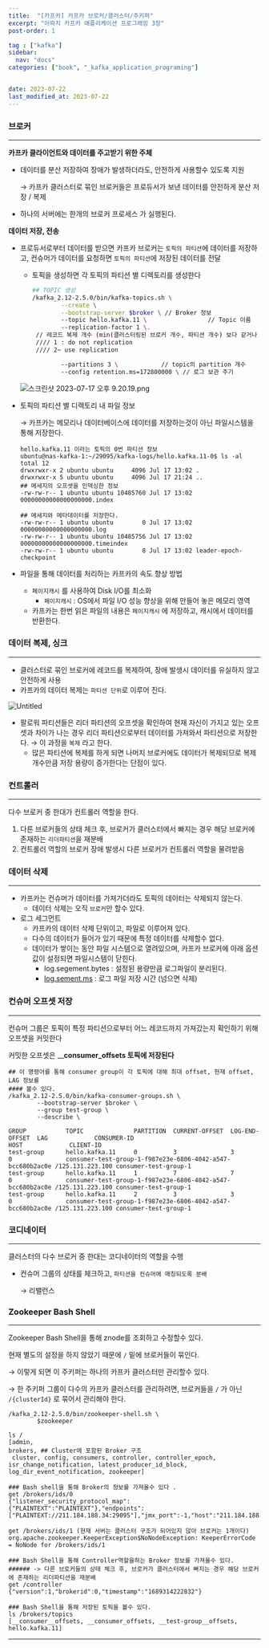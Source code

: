 ```yaml
---
title:  "[카프카] 카프카 브로커/클러스터/주키퍼"
excerpt: "아파치 카프카 애플리케이션 프로그래밍 3장"
post-order: 1                                

tag : ["kafka"]
sidebar:
  nav: "docs"
categories: ["book", "_kafka_application_programing"]


date: 2023-07-22
last_modified_at: 2023-07-22
---
```



### 브로커

---

**카프카 클라이언트와 데이터를 주고받기 위한 주체**

- 데이터를 분산 저장하여 장애가 발생하더라도, 안전하게 사용할수 있도록 지원

  → 카프카 클러스터로 묶인 브로커들은 프로듀서가 보낸 데이터를 안전하게 분산 저장 / 복제

- 하나의 서버에는 한개의 브로커 프로세스 가 실행된다.

**데이터 저장, 전송**

- 프로듀서로부터 데이터를 받으면 카프카 브로커는 `토픽의 파티션`에 데이터를 저장하고, 컨슈머가 데이터를 요청하면 `토픽의 파티션`에 저장된 데이터를 전달
  - 토픽을 생성하면 각 토픽의 파티션 별 디렉토리를 생성한다

    ```bash
    ## TOPIC 생성 
    /kafka_2.12-2.5.0/bin/kafka-topics.sh \
            --create \
            --bootstrap-server $broker \ // Broker 정보
            --topic hello.kafka.11 \                 // Topic 이름
            --replication-factor 1 \.   
     // 레코드 복제 개수 (min(클러스터링된 브로커 개수, 파티션 개수) 보다 같거나 적어야한다)														
     //// 1 : do not replication
     //// 2~ use replication
    
            --partitions 3 \            // topic의 partition 개수
            --config retention.ms=172800000 \ // 로그 보관 주기
    ```

  ![스크린샷 2023-07-17 오후 9.20.19.png](1%20%E1%84%8F%E1%85%A1%E1%84%91%E1%85%B3%E1%84%8F%E1%85%A1%20%E1%84%87%E1%85%B3%E1%84%85%E1%85%A9%E1%84%8F%E1%85%A5%20%E1%84%8F%E1%85%B3%E1%86%AF%E1%84%85%E1%85%A5%E1%84%89%E1%85%B3%E1%84%90%E1%85%A5%20%E1%84%8C%E1%85%AE%E1%84%8F%E1%85%B5%E1%84%91%E1%85%A5%20f188bb3d608c4eb09608d0182472a3d8/%25E1%2584%2589%25E1%2585%25B3%25E1%2584%258F%25E1%2585%25B3%25E1%2584%2585%25E1%2585%25B5%25E1%2586%25AB%25E1%2584%2589%25E1%2585%25A3%25E1%2586%25BA_2023-07-17_%25E1%2584%258B%25E1%2585%25A9%25E1%2584%2592%25E1%2585%25AE_9.20.19.png)

- 토픽의 파티션 별 디렉토리 내 파일 정보

  → 카프카는 메모리나 데이터베이스에 데이터를 저장하는것이 아닌 파일시스템을 통해 저장한다.

    ```
    hello.kafka.11 이라는 토픽의 0번 파티션 정보
    ubuntu@nas-kafka-1:~/29095/kafka-logs/hello.kafka.11-0$ ls -al
    total 12
    drwxrwxr-x 2 ubuntu ubuntu     4096 Jul 17 13:02 .
    drwxrwxr-x 5 ubuntu ubuntu     4096 Jul 17 21:24 ..
    ## 메세지의 오프셋을 인덱싱한 정보
    -rw-rw-r-- 1 ubuntu ubuntu 10485760 Jul 17 13:02 00000000000000000000.index
    
    ## 메세지와 메타데이터를 저장한다. 
    -rw-rw-r-- 1 ubuntu ubuntu        0 Jul 17 13:02 00000000000000000000.log
    -rw-rw-r-- 1 ubuntu ubuntu 10485756 Jul 17 13:02 00000000000000000000.timeindex
    -rw-rw-r-- 1 ubuntu ubuntu        8 Jul 17 13:02 leader-epoch-checkpoint
    ```

- 파일을 통해 데이터를 처리하는 카프카의 속도 향상 방법
  - `페이지캐시` 를 사용하여 Disk I/O를 최소화
    - `페이지캐시` : OS에서 파일 I/O 성능 향상을 위해 만들어 놓은 메모리 영역
  - 카프카는 한번 읽은 파일의 내용은 `페이지캐시` 에 저장하고, 캐시에서 데이터를 반환한다.

### **데이터 복제, 싱크**

---

- 클러스터로 묶인 브로커에 레코드를 복제하여, 장애 발생시 데이터를 유실하지 않고 안전하게 사용
- 카프카의 데이터 복제는 `파티션 단위`로 이루어 진다.

![Untitled](1%20%E1%84%8F%E1%85%A1%E1%84%91%E1%85%B3%E1%84%8F%E1%85%A1%20%E1%84%87%E1%85%B3%E1%84%85%E1%85%A9%E1%84%8F%E1%85%A5%20%E1%84%8F%E1%85%B3%E1%86%AF%E1%84%85%E1%85%A5%E1%84%89%E1%85%B3%E1%84%90%E1%85%A5%20%E1%84%8C%E1%85%AE%E1%84%8F%E1%85%B5%E1%84%91%E1%85%A5%20f188bb3d608c4eb09608d0182472a3d8/Untitled.png)

- 팔로워 파티션들은 리더 파티션의 오프셋을 확인하여 현재 자신이 가지고 있는 오프셋과 차이가 나는 경우 리더 파티션으로부터 데이터를 가져와서 파티션으로 저장한다. → 이 과정을 `복제` 라고 한다.
  - 많은 파티션에 복제를 하게 되면 나머지 브로커에도 데이터가 복제되므로 복제 개수만큼 저장 용량이 증가한다는 단점이 있다.

### 컨트롤러

---

다수 브로커 중 한대가 컨트롤러 역할을 한다.

1. 다른 브로커들의 상태 체크 후, 브로커가 클러스터에서 빠지는 경우 해당 브로커에 존재하는 `리더파티션`을 재분배
2. 컨트롤러 역할의 브로커 장애 발생시 다른 브로커가 컨트롤러 역할을 물려받음

### 데이터 삭제

---

- 카프카는 컨슈머가 데이터를 가져가더라도 토픽의 데이터는 삭제되지 않는다.
  - 데이터 삭제는 오직 `브로커`만 할수 있다.
- 로그 세그먼트
  - 카프카의 데이터 삭제 단위이고, 파일로 이루어져 있다.
  - 다수의 데이터가 들어가 있기 때문에 특정 데이터를 삭제할수 없다.
  - 데이터가 쌓이는 동안 파일 시스템으로 열려있으며, 카프카 브로커에 아래 옵션값이 설정되면 파일시스템이 닫힌다.
    - log.segement.bytes : 설정된 용량만큼 로그파일이 분리된다.
    - [log.sement.ms](http://log.sement.ms) : 로그 파일 저장 시간 (넘으면 삭제)

### 컨슈머 오프셋 저장

---

컨슈머 그룹은 토픽이 특정 파티션으로부터 어느 레코드까지 가져갔는지 확인하기 위해 오프셋을 커밋한다

커밋한 오프셋은 __**consumer_offsets 토픽에 저장된다**

```
## 이 명령어를 통해 consumer group이 각 토픽에 대해 최대 offset, 현재 offset, LAG 정보를 
#### 볼수 있다. 
/kafka_2.12-2.5.0/bin/kafka-consumer-groups.sh \
        --bootstrap-server $broker \
        --group test-group \
        --describe \

GROUP           TOPIC              PARTITION  CURRENT-OFFSET  LOG-END-OFFSET  LAG             CONSUMER-ID                                                HOST             CLIENT-ID
test-group      hello.kafka.11     0          3               3               0               consumer-test-group-1-f987e23e-6806-4042-a547-bcc680b2ac0e /125.131.223.100 consumer-test-group-1
test-group      hello.kafka.11     1          7               7               0               consumer-test-group-1-f987e23e-6806-4042-a547-bcc680b2ac0e /125.131.223.100 consumer-test-group-1
test-group      hello.kafka.11     2          3               3               0               consumer-test-group-1-f987e23e-6806-4042-a547-bcc680b2ac0e /125.131.223.100 consumer-test-group-1
```

### 코디네이터

---

클러스터의 다수 브로커 중 한대는 코디네이터의 역할을 수행

- 컨슈머 그룹의 상태를 체크하고, `파티션을 컨슈머에 매칭되도록 분배`

  → 리밸런스


### Zookeeper Bash Shell

---

Zookeeper Bash Shell을 통해 znode를 조회하고 수정할수 있다.

현재 별도의 설정을 하지 않았기 때문에 `/` 밑에 브로커들이 묶인다.

→ 이렇게 되면 이 주키퍼는 하나의 카프카 클러스터만 관리할수 있다.

→ 한 주키퍼 그룹이 다수의 카프카 클러스터를 관리하려면, 브로커들을 `/` 가 아닌 `/{clusterId}` 로 묶어서 관리해야 한다.

```
/kafka_2.12-2.5.0/bin/zookeeper-shell.sh \
        $zookeeper
```

```
ls /
[admin, 
brokers, ## Cluster에 포함된 Broker 구조 
 cluster, config, consumers, controller, controller_epoch, isr_change_notification, latest_producer_id_block, log_dir_event_notification, zookeeper]
```

```
### Bash shell을 통해 Broker의 정보를 가져올수 있다 .
get /brokers/ids/0
{"listener_security_protocol_map":{"PLAINTEXT":"PLAINTEXT"},"endpoints":["PLAINTEXT://211.184.188.34:29095"],"jmx_port":-1,"host":"211.184.188.34","timestamp":"1689314222751","port":29095,"version":4}

get /brokers/ids/1 (현재 서버는 클러스터 구조가 되어있지 않아 브로커는 1개이다)
org.apache.zookeeper.KeeperException$NoNodeException: KeeperErrorCode = NoNode for /brokers/ids/1
```

```
### Bash Shell을 통해 Controller역할을하는 Broker 정보를 가져올수 있다. 
###### -> 다른 브로커들의 상태 체크 후, 브로커가 클러스터에서 빠지는 경우 해당 브로커에 존재하는 리더파티션을 재분배
get /controller
{"version":1,"brokerid":0,"timestamp":"1689314222832"}
```

```
### Bash Shell을 통해 저장된 토픽을 볼수 있다. 
ls /brokers/topics
[__consumer__offsets, __consumer_offsets, __test-group__offsets, hello.kafka.11]
```

---